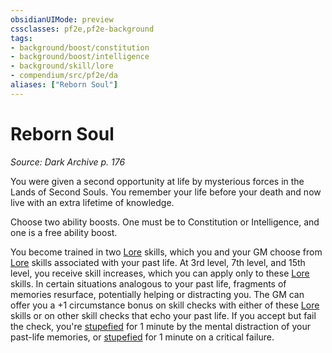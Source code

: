 ```yaml
---
obsidianUIMode: preview
cssclasses: pf2e,pf2e-background
tags:
- background/boost/constitution
- background/boost/intelligence
- background/skill/lore
- compendium/src/pf2e/da
aliases: ["Reborn Soul"]
---
```

# Reborn Soul
*Source: Dark Archive p. 176*  

You were given a second opportunity at life by mysterious forces in the Lands of Second Souls. You remember your life before your death and now live with an extra lifetime of knowledge.

Choose two ability boosts. One must be to Constitution or Intelligence, and one is a free ability boost.

You become trained in two [Lore](compendium/skills.md#Lore) skills, which you and your GM choose from [Lore](compendium/skills.md#Lore) skills associated with your past life. At 3rd level, 7th level, and 15th level, you receive skill increases, which you can apply only to these [Lore](compendium/skills.md#Lore) skills. In certain situations analogous to your past life, fragments of memories resurface, potentially helping or distracting you. The GM can offer you a +1 circumstance bonus on skill checks with either of these [Lore](compendium/skills.md#Lore) skills or on other skill checks that echo your past life. If you accept but fail the check, you're [stupefied](rules/conditions.md#Stupefied) for 1 minute by the mental distraction of your past-life memories, or [stupefied](rules/conditions.md#Stupefied) for 1 minute on a critical failure.